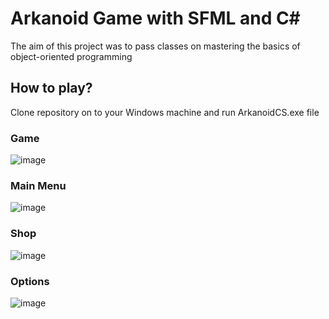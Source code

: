 # Arkanoid Game with SFML and C#
The aim of this project was to pass classes on mastering the basics of object-oriented programming

## How to play?
Clone repository on to your Windows machine and run ArkanoidCS.exe file

### Game
![image](https://github.com/CzepiM200/arkanoid-sfml-c-sharp/assets/16826668/232381a7-91fa-443b-ab66-15b960fd9535)

### Main Menu
![image](https://github.com/CzepiM200/arkanoid-sfml-c-sharp/assets/16826668/6ff09c1d-7d61-4841-a2db-bce9c8eb4884)

### Shop
![image](https://github.com/CzepiM200/arkanoid-sfml-c-sharp/assets/16826668/43d3134f-0562-4ace-ba65-12565c07a5a6)

### Options
![image](https://github.com/CzepiM200/arkanoid-sfml-c-sharp/assets/16826668/763d261d-574c-497e-a224-1388e3c4e9c8)
